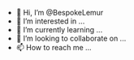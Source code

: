 - 👋 Hi, I’m @BespokeLemur
- 👀 I’m interested in ...
- 🌱 I’m currently learning ...
- 💞️ I’m looking to collaborate on ...
- 📫 How to reach me ...

<!---
BespokeLemur/BespokeLemur is a ✨ special ✨ repository because its `README.md` (this file) appears on your GitHub profile.
You can click the Preview link to take a look at your changes.
--->
